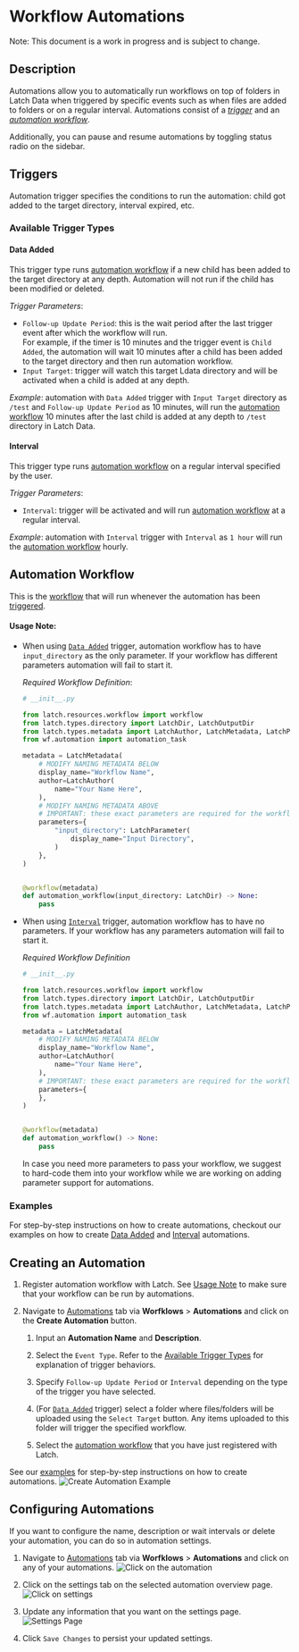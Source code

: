 # Workflow Automations

Note: This document is a work in progress and is subject to change.

## Description

Automations allow you to automatically run workflows on top of folders in Latch Data when triggered by specific events such as when files are added to folders or on a regular interval. Automations consist of a [*trigger*](#trigger) and an [*automation workflow*](#automation-workflow).

Additionally, you can pause and resume automations by toggling status radio on the sidebar.

## Triggers

Automation trigger specifies the conditions to run the automation: child got added to the target directory, interval expired, etc.

<!-- It allows you to specify a target directory to watch, the [_event_](#trigger-event-types) which kicks off a workflow, and a [_timer_](#trigger-timer). -->

### Available Trigger Types

#### Data Added

This trigger type runs [automation workflow](#automation-workflow) if a new child has been added to the target directory at any depth. Automation will not run if the child has been modified or deleted.

_Trigger Parameters_:

- `Follow-up Update Period`: this is the wait period after the last trigger event after which the workflow will run.\
For example, if the timer is 10 minutes and the trigger event is `Child Added`, the automation will wait 10 minutes after a child has been added to the target directory and then run automation workflow.
- `Input Target`: trigger will watch this target Ldata directory and will be activated when a child is added at any depth.

_Example_: automation with `Data Added` trigger with `Input Target` directory as `/test` and `Follow-up Update Period` as 10 minutes, will run the [automation workflow](#automation-workflow) 10 minutes after the last child is added at any depth to `/test` directory in Latch Data.

#### Interval
This trigger type runs [automation workflow](#automation-workflow) on a regular interval specified by the user.

_Trigger Parameters_:

- `Interval`: trigger will be activated and will run [automation workflow](#automation-workflow) at a regular interval.

_Example_: automation with `Interval` trigger with `Interval` as `1 hour` will run the [automation workflow](#automation-workflow) hourly.

## Automation Workflow

This is the [workflow](../basics/what_is_a_workflow.md) that will run whenever the automation has been [triggered](#trigger).

#### Usage Note:

- When using [`Data Added`](#data-added) trigger, automation workflow has to have `input_directory` as the only parameter. If your workflow has different parameters automation will fail to start it.

    _Required Workflow Definition_:
    ```python
    # __init__.py

    from latch.resources.workflow import workflow
    from latch.types.directory import LatchDir, LatchOutputDir
    from latch.types.metadata import LatchAuthor, LatchMetadata, LatchParameter
    from wf.automation import automation_task

    metadata = LatchMetadata(
        # MODIFY NAMING METADATA BELOW
        display_name="Workflow Name",
        author=LatchAuthor(
            name="Your Name Here",
        ),
        # MODIFY NAMING METADATA ABOVE
        # IMPORTANT: these exact parameters are required for the workflow to work with automations
        parameters={
            "input_directory": LatchParameter(
                display_name="Input Directory",
            )
        },
    )


    @workflow(metadata)
    def automation_workflow(input_directory: LatchDir) -> None:
        pass
    ```

- When using [`Interval`](#interval) trigger, automation workflow has to have no parameters. If your workflow has any parameters automation will fail to start it.

    _Required Workflow Definition_
    ```python
    # __init__.py

    from latch.resources.workflow import workflow
    from latch.types.directory import LatchDir, LatchOutputDir
    from latch.types.metadata import LatchAuthor, LatchMetadata, LatchParameter
    from wf.automation import automation_task

    metadata = LatchMetadata(
        # MODIFY NAMING METADATA BELOW
        display_name="Workflow Name",
        author=LatchAuthor(
            name="Your Name Here",
        ),
        # IMPORTANT: these exact parameters are required for the workflow to work with automations
        parameters={
        },
    )


    @workflow(metadata)
    def automation_workflow() -> None:
        pass
    ```

    In case you need more parameters to pass your workflow, we suggest to hard-code them into your workflow while we are working on adding parameter support for automations.

### Examples

For step-by-step instructions on how to create automations, checkout our examples on how to create [Data Added](example-data-addition.md) and [Interval](example-interval.md) automations.

## Creating an Automation

1. Register automation workflow with Latch. See [Usage Note](#usage-note) to make sure that your workflow can be run by automations.

2. Navigate to [Automations](https://console.latch.bio/automations) tab via **Worfklows** > **Automations** and click on the **Create Automation** button.

    1. Input an **Automation Name** and **Description**.

    2. Select the `Event Type`. Refer to the [Available Trigger Types](#available-trigger-types) for explanation of trigger behaviors.

    3. Specify `Follow-up Update Period` or `Interval` depending on the type of the trigger you have selected.

    4. (For [`Data Added`](#data-added) trigger) select a folder where files/folders will be uploaded using the `Select Target` button. Any items uploaded to this folder will trigger the specified workflow.

    5. Select the [automation workflow](#automation-workflow) that you have just registered with Latch.

See our [examples](#examples) for step-by-step instructions on how to create automations.
![Create Automation Example](../assets/automation/create-automation-example.png)

## Configuring Automations

If you want to configure the name, description or wait intervals or delete your automation, you can do so in automation settings.

1. Navigate to [Automations](https://console.latch.bio/automations) tab via **Worfklows** > **Automations** and click on any of your automations.
![Click on the automation](../assets/automation/select-automation.png)

2. Click on the settings tab on the selected automation overview page.
![Click on settings](../assets/automation/select-settings-for-automation.png)

3. Update any information that you want on the settings page.
![Settings Page](../assets/automation/automation-settings.png)

4. Click `Save Changes` to persist your updated settings.
